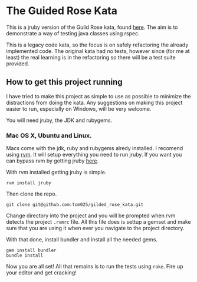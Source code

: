# The Guided Rose Kata

This is a jruby version of the Guild Rose kata, found [here](http://craftsmanship.drupalgardens.com/content/gilded-rose-kata).
The aim is to demonstrate a way of testing java classes using rspec.

This is a legacy code kata, so the focus is on safely refactoring the already
implemented code. The original kata had no tests, however since (for me at
least) the real learning is in the refactoring so there will be a test suite
provided.

## How to get this project running

I have tried to make this project as simple to use as possible to minimize the
distractions from doing the kata. Any suggestions on making this project easier
to run, especially on Windows, will be very welcome.

You will need jruby, the JDK and rubygems.

### Mac OS X, Ubuntu and Linux.

Macs come with the jdk, ruby and rubygems alredy installed. I recomend using
[rvm](http://beginrescueend.com/). It will setup everything you need to run
jruby. If you want you can bypass rvm by getting jruby [here](http://jruby.org/getting-started).

With rvm installed getting jruby is simple.

    rvm install jruby

Then clone the repo.

    git clone git@github.com:tom025/gilded_rose_kata.git

Change directory into the project and you will be prompted when rvm detects the
project `.rvmrc` file. All this file does is settup a gemset and make sure that
you are using it when ever you navigate to the project directory.

With that done, install bundler and install all the needed gems.

    gem install bundler
    bundle install

Now you are all set! All that remains is to run the tests using `rake`. Fire up
your editor and get cracking!
